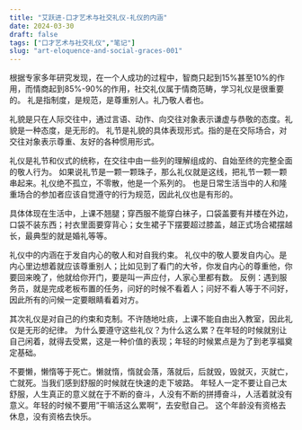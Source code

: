 ```yaml
---
title: "艾跃进-口才艺术与社交礼仪-礼仪的内涵"
date: 2024-03-30
draft: false
tags: ["口才艺术与社交礼仪","笔记"]
slug: "art-eloquence-and-social-graces-001"
---
```


根据专家多年研究发现，在一个人成功的过程中，智商只起到15%甚至10%的作用，而情商起到85%-90%的作用，社交礼仪属于情商范畴，学习礼仪是很重要的。
礼是指制度，是规范，是尊重别人。礼乃敬人者也。

礼貌是只在人际交往中，通过言语、动作、向交往对象表示谦虚与恭敬的态度。礼貌是一种态度，是无形的。
礼节是礼貌的具体表现形式。指的是在交际场合，对交往对象表示尊重、友好的各种惯用形式。

礼仪是礼节和仪式的统称，在交往中由一些列的理解组成的、自始至终的完整全面的敬人行为。
如果说礼节是一颗一颗珠子，那么礼仪就是这线，把礼节一颗一颗串起来。礼仪绝不孤立，不零散，他是一个系列的。
也是日常生活当中的人和隆重场合的参加者应该自觉遵守的行为规范，因此礼仪也是有形的。

具体体现在生活中，上课不翘腿；穿西服不能穿白袜子，口袋盖要有并楼在外边，口袋不装东西；衬衣里面要穿背心；女生裙子下摆要超过膝盖，越正式场合裙摆越长，最典型的就是婚礼等等。

礼仪中的内涵在于发自内心的敬人和对自我约束。
礼仪中的敬人要发自内心。是内心里边想着就应该尊重别人；比如见到了看门的大爷，你发自内心的尊重他，你要回来晚了，他就给你开门，要是叫一声应付，人家心里都有数。
反例：遇到服务员，就是完成老板布置的任务，问好的时候不看着人；问好不看人等于不问好，因此所有的问候一定要眼睛看着对方。

其次礼仪是对自己的约束和克制。不许随地吐痰，上课不能自由出入教室，因此礼仪是无形的纪律。
为什么要遵守这些礼仪？为什么这么累？在年轻的时候就别让自己闲着，就得去受累，这是一种价值的表现；年轻的时候累点是为了到老享福奠定基础。

不要懒，懒惰等于死亡。懒就惰，惰就会落，落就后，后就毁，毁就灭，灭就亡，亡就死。当我们感到舒服的时候就在快速的走下坡路。
年轻人一定不要让自己太舒服，人生真正的意义就在于不断的奋斗，人没有不断的拼搏奋斗，人活着就没有意义。年轻的时候不要用”干嘛活这么累啊“，去安慰自己。
这个年龄没有资格去休息，没有资格去快乐。



